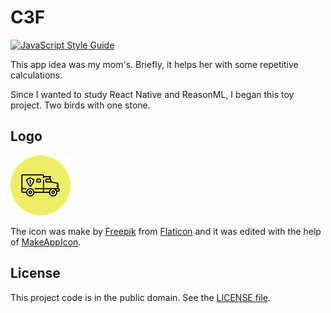 # C3F

[![JavaScript Style Guide][badge-1-img]][badge-1-link]

This app idea was my mom's. Briefly, it helps her with some repetitive calculations.

Since I wanted to study React Native and ReasonML, I began this toy project. Two birds with one stone.

## Logo

![Made with MakeAppIcon and Flaticon](./static/images/logo.png)

The icon was make by [Freepik][1] from [Flaticon][2] and it was edited with the help of [MakeAppIcon][3].

## License

This project code is in the public domain. See the [LICENSE file][4].

[badge-1-img]: https://img.shields.io/badge/code_style-standard-brightgreen.svg
[badge-1-link]: https://standardjs.com

[1]: https://www.flaticon.com/authors/freepik
[2]: https://www.flaticon.com/free-icon/automobile_1785810
[3]: https://makeappicon.com
[4]: https://github.com/Nhanderu/c3f/blob/master/LICENSE
